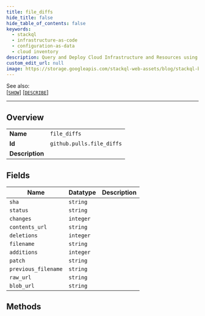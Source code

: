 ```yaml
---
title: file_diffs
hide_title: false
hide_table_of_contents: false
keywords:
  - stackql
  - infrastructure-as-code
  - configuration-as-data
  - cloud inventory
description: Query and Deploy Cloud Infrastructure and Resources using SQL
custom_edit_url: null
image: https://storage.googleapis.com/stackql-web-assets/blog/stackql-blog-post-featured-image.png
---
```

  
    
See also:   
[[` SHOW `]](/docs/language-spec/show) [[` DESCRIBE `]](/docs/language-spec/describe)  
* * * 
## Overview
<table><tbody>
<tr><td><b>Name</b></td><td><code>file_diffs</code></td></tr>
<tr><td><b>Id</b></td><td><code>github.pulls.file_diffs</code></td></tr>
<tr><td><b>Description</b></td><td></td></tr>
</tbody></table>

## Fields
| Name | Datatype | Description |
| ---- | -------- | ----------- |
| `sha` | `string` |  |
| `status` | `string` |  |
| `changes` | `integer` |  |
| `contents_url` | `string` |  |
| `deletions` | `integer` |  |
| `filename` | `string` |  |
| `additions` | `integer` |  |
| `patch` | `string` |  |
| `previous_filename` | `string` |  |
| `raw_url` | `string` |  |
| `blob_url` | `string` |  |
## Methods
